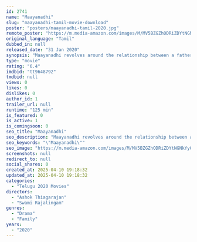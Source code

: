 ```yaml
---
id: 2741
name: "Maayanadhi"
slug: "maayanadhi-tamil-movie-download"
poster: "posters/maayanadhi-tamil-2020.jpg"
remote_poster: "https://m.media-amazon.com/images/M/MV5BZGZhODRiZDYtNGNkYy00MTBhLWI4ZjItMDk4MzVlYTczMmI0XkEyXkFqcGdeQXVyMTEyMDEyMTA2._V1_SX300.jpg"
original_language: "Tamil"
dubbed_in: null
released_date: "31 Jan 2020"
synopsis: "Maayanadhi revolves around the relationship between a father and his daughter and his struggles to help her achieve her dream of becoming a doctor. Their peaceful relation falls off when the daughter is in love with an auto driver."
type: "movie"
rating: "6.4"
imdbid: "tt9648792"
tmdbid: null
views: 0
likes: 0
dislikes: 0
author_id: 1
trailer_url: null
runtime: "125 min"
is_featured: 0
is_active: 1
is_comingsoon: 0
seo_title: "Maayanadhi"
seo_description: "Maayanadhi revolves around the relationship between a father and his daughter and his struggles to help her achieve her dream of becoming a doctor. Their peaceful relation falls off when the daughter is in love with an auto driver."
seo_keywords: "\"Maayanadhi\""
seo_image: "https://m.media-amazon.com/images/M/MV5BZGZhODRiZDYtNGNkYy00MTBhLWI4ZjItMDk4MzVlYTczMmI0XkEyXkFqcGdeQXVyMTEyMDEyMTA2._V1_SX300.jpg"
screenshots: null
redirect_to: null
social_shares: 0
created_at: 2025-04-10 19:18:32
updated_at: 2025-04-10 19:18:32
categories:
  - "Telugu 2020 Movies"
directors:
  - "Ashok Thiagarajan"
  - "Swami Rajalingam"
genres:
  - "Drama"
  - "Family"
years:
  - "2020"
---
```

